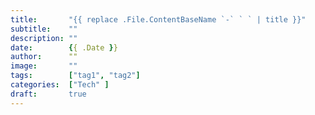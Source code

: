 ```yaml
---
title:       "{{ replace .File.ContentBaseName `-` ` ` | title }}"
subtitle:    ""
description: ""
date:        {{ .Date }}
author:      ""
image:       ""
tags:        ["tag1", "tag2"]
categories:  ["Tech" ]
draft:       true
---
```

